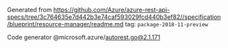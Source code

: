 Generated from https://github.com/Azure/azure-rest-api-specs/tree/3c764635e7d442b3e74caf593029fcd440b3ef82//specification/blueprint/resource-manager/readme.md tag: `package-2018-11-preview`

Code generator @microsoft.azure/autorest.go@2.1.171


